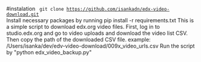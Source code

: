 #instalation
<code>
git clone https://github.com/isankadn/edx-video-download.git
</code>
Install necessary packages by running pip install -r requirements.txt
This is a simple script to download edx.org video files.
First, log in to studio.edx.org  and go to video uploads and download the video list CSV.
Then copy the path of the downloaded CSV file. example: /Users/isanka/dev/edv-video-download/009x_video_urls.csv
Run the script by "python edx_video_backup.py"
